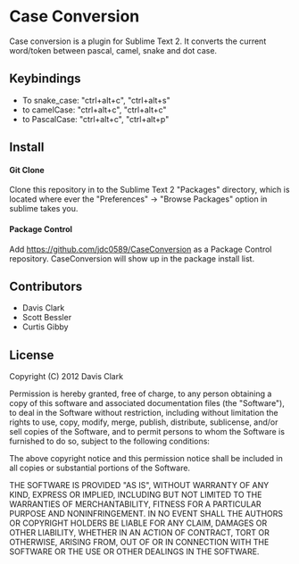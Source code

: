 # Case Conversion
Case conversion is a plugin for Sublime Text 2. It converts the current word/token between pascal, camel, snake and dot case.

## Keybindings
- To snake_case:  "ctrl+alt+c", "ctrl+alt+s"  
- to camelCase: "ctrl+alt+c", "ctrl+alt+c"
- to PascalCase: "ctrl+alt+c", "ctrl+alt+p"

## Install
#### Git Clone
Clone this repository in to the Sublime Text 2 "Packages" directory, which is located where ever the 
"Preferences" -> "Browse Packages" option in sublime takes you.

#### Package Control
Add https://github.com/jdc0589/CaseConversion as a Package Control repository. CaseConversion will show up in the
package install list.

## Contributors
- Davis Clark
- Scott Bessler
- Curtis Gibby

## License
Copyright (C) 2012 Davis Clark

Permission is hereby granted, free of charge, to any person obtaining a copy of
this software and associated documentation files (the "Software"), to deal in
the Software without restriction, including without limitation the rights to
use, copy, modify, merge, publish, distribute, sublicense, and/or sell copies
of the Software, and to permit persons to whom the Software is furnished to do
so, subject to the following conditions:

The above copyright notice and this permission notice shall be included in all
copies or substantial portions of the Software.

THE SOFTWARE IS PROVIDED "AS IS", WITHOUT WARRANTY OF ANY KIND, EXPRESS OR
IMPLIED, INCLUDING BUT NOT LIMITED TO THE WARRANTIES OF MERCHANTABILITY,
FITNESS FOR A PARTICULAR PURPOSE AND NONINFRINGEMENT. IN NO EVENT SHALL THE
AUTHORS OR COPYRIGHT HOLDERS BE LIABLE FOR ANY CLAIM, DAMAGES OR OTHER
LIABILITY, WHETHER IN AN ACTION OF CONTRACT, TORT OR OTHERWISE, ARISING FROM,
OUT OF OR IN CONNECTION WITH THE SOFTWARE OR THE USE OR OTHER DEALINGS IN THE
SOFTWARE.
